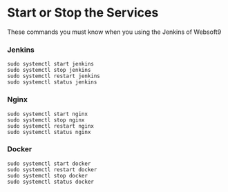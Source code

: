 # Start or Stop the Services

These commands you must know when you using the Jenkins of Websoft9

### Jenkins

```shell
sudo systemctl start jenkins
sudo systemctl stop jenkins
sudo systemctl restart jenkins
sudo systemctl status jenkins
```

### Nginx

```shell
sudo systemctl start nginx
sudo systemctl stop nginx
sudo systemctl restart nginx
sudo systemctl status nginx
```

### Docker

```shell
sudo systemctl start docker
sudo systemctl restart docker
sudo systemctl stop docker
sudo systemctl status docker
```